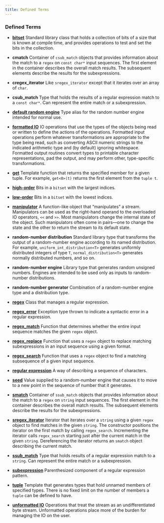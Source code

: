 ```yaml
---
title: Defined Terms
---
```


<h3 id="filepos4842336">Defined Terms</h3><ul><li><p><a href="164-17.2._the_bitset_type.html#filepos4603754" id="filepos4842475"><strong>bitset</strong></a> Standard library class that holds a collection of bits of a size that is known at compile time, and provides operations to test and set the bits in the collection.</p></li><li><p><strong>cmatch</strong> Container of <code>csub_match</code> objects that provides information about the match to a <code>regex</code> on <code>const char*</code> input sequences. The first element in the container describes the overall match results. The subsequent elements describe the results for the subexpressions.</p></li><li><p><strong>cregex_iterator</strong> Like <code>sregex_iterator</code> except that it iterates over an array of <code>char</code>.</p></li><li><p><strong>csub_match</strong> Type that holds the results of a regular expression match to a <code>const char*</code>. Can represent the entire match or a subexpression.</p></li><li><p><a href="166-17.4._random_numbers.html#filepos4718264" id="filepos4844044"><strong>default random engine</strong></a> Type alias for the random number engine intended for normal use.</p></li><li><p><a href="167-17.5._the_io_library_revisited.html#filepos4797466" id="filepos4844292"><strong>formatted IO</strong></a> IO operations that use the types of the objects being read or written to define the actions of the operations. Formatted <a id="filepos4844488"></a>input operations perform whatever transformations are appropriate to the type being read, such as converting ASCII numeric strings to the indicated arithmetic type and (by default) ignoring whitespace. Formatted output routines convert types to printable character representations, pad the output, and may perform other, type-specific transformations.</p></li><li><p><a href="163-17.1._the_tuple_type.html#filepos4574548" id="filepos4844947"><strong>get</strong></a> Template function that returns the specified member for a given tuple. For example, <code>get&lt;0&gt;(t)</code> returns the first element from the <code>tuple t</code>.</p></li><li><p><a href="164-17.2._the_bitset_type.html#filepos4607371" id="filepos4845382"><strong>high-order</strong></a> Bits in a <code>bitset</code> with the largest indices.</p></li><li><p><a href="164-17.2._the_bitset_type.html#filepos4607189" id="filepos4845660"><strong>low-order</strong></a> Bits in a <code>bitset</code> with the lowest indices.</p></li><li><p><a href="167-17.5._the_io_library_revisited.html#filepos4758578" id="filepos4845936"><strong>manipulator</strong></a> A function-like object that “manipulates” a stream. Manipulators can be used as the right-hand operand to the overloaded IO operators, <code>&lt;&lt;</code> and <code>&gt;&gt;</code>. Most manipulators change the internal state of the object. Such manipulators often come in pairs—one to change the state and the other to return the stream to its default state.</p></li><li><p><strong>random-number distribution</strong> Standard library type that transforms the output of a random-number engine according to its named distribution. For example, <code>uniform_int_distribution&lt;T&gt;</code> generates uniformly distributed integers of type <code>T</code>, <code>normal_distribution&lt;T&gt;</code> generates normally distributed numbers, and so on.</p></li><li><p><strong>random-number engine</strong> Library type that generates random unsigned numbers. Engines are intended to be used only as inputs to random-number distributions.</p></li><li><p><strong>random-number generator</strong> Combination of a random-number engine type and a distribution type.</p></li><li><p><a href="165-17.3._regular_expressions.html#filepos4637022" id="filepos4847713"><strong>regex</strong></a> Class that manages a regular expression.</p></li><li><p><a href="165-17.3._regular_expressions.html#filepos4652948" id="filepos4847921"><strong>regex_error</strong></a> Exception type thrown to indicate a syntactic error in a regular expression.</p></li><li><p><a href="165-17.3._regular_expressions.html#filepos4637627" id="filepos4848171"><strong>regex_match</strong></a> Function that determines whether the entire input sequence matches the given <code>regex</code> object.</p></li><li><p><a href="165-17.3._regular_expressions.html#filepos4700781" id="filepos4848498"><strong>regex_replace</strong></a> Function that uses a <code>regex</code> object to replace matching subexpressions in an input sequence using a given format.</p></li><li><p><a href="165-17.3._regular_expressions.html#filepos4637816" id="filepos4848848"><strong>regex_search</strong></a> Function that uses a <code>regex</code> object to find a matching subsequence of a given input sequence.</p></li><li><p><a href="165-17.3._regular_expressions.html#filepos4635461" id="filepos4849177"><strong>regular expression</strong></a> A way of describing a sequence of characters.</p></li><li><p><a href="166-17.4._random_numbers.html#filepos4732550" id="filepos4849403"><strong>seed</strong></a> Value supplied to a random-number engine that causes it to move to a new point in the sequence of number that it generates.</p></li><li><p><a href="165-17.3._regular_expressions.html#filepos4639167" id="filepos4849693"><strong>smatch</strong></a> Container of <code>ssub_match</code> objects that provides information about the match to a <code>regex</code> on <code>string</code> input sequences. The first element in the container describes the overall match results. The subsequent elements describe the results for the subexpressions.</p></li><li><p><a href="165-17.3._regular_expressions.html#filepos4664310" id="filepos4850303"><strong>sregex_iterator</strong></a> Iterator that iterates over a <code>string</code> using a given <code>regex</code> object to find matches in the given <code>string</code>. The constructor positions the iterator on the first match by calling <code>regex_search</code>. Incrementing the iterator calls <code>regex_search</code> starting just after the current match in the given <code>string</code>. Dereferencing the iterator returns an <code>smatch</code> object describing the current match.</p></li><li><p><a href="165-17.3._regular_expressions.html#filepos4674131" id="filepos4851291"><strong>ssub_match</strong></a> Type that holds results of a regular expression match to a <code>string</code>. Can represent the entire match or a subexpression.</p></li><li><p><a href="165-17.3._regular_expressions.html#filepos4680182" id="filepos4851644"><strong>subexpression</strong></a> Parenthesized component of a regular expression pattern.</p></li><li><p><a href="163-17.1._the_tuple_type.html#filepos4566611" id="filepos4851876"><strong>tuple</strong></a> Template that generates types that hold unnamed members of specified types. There is no fixed limit on the number of members a <code>tuple</code> can be defined to have.</p></li><li><p><a href="167-17.5._the_io_library_revisited.html#filepos4798035" id="filepos4852263"><strong>unformatted IO</strong></a> Operations that treat the stream as an undifferentiated byte stream. Unformatted operations place more of the burden for managing the IO on the user.</p></li>
 
</ul>
